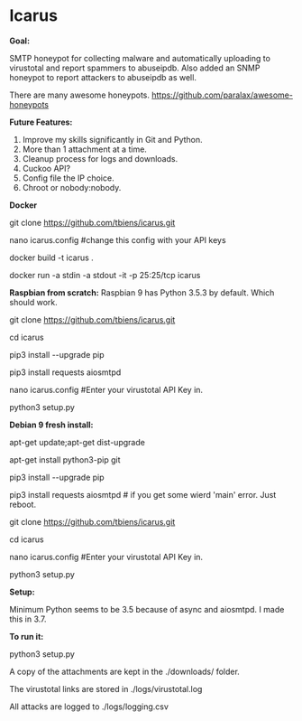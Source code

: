 # Icarus
**Goal:**

SMTP honeypot for collecting malware and automatically uploading to virustotal and report spammers to abuseipdb. 
Also added an SNMP honeypot to report attackers to abuseipdb as well. 

There are many awesome honeypots. https://github.com/paralax/awesome-honeypots

**Future Features:**

1. Improve my skills significantly in Git and Python.
2. More than 1 attachment at a time.
3. Cleanup process for logs and downloads.
4. Cuckoo API?
5. Config file the IP choice.
6. Chroot or nobody:nobody. 

**Docker**

git clone https://github.com/tbiens/icarus.git

nano icarus.config #change this config with your API keys

docker build -t icarus .

docker run -a stdin -a stdout -it -p 25:25/tcp icarus  
 

**Raspbian from scratch:**
Raspbian 9 has Python 3.5.3 by default. Which should work.

git clone https://github.com/tbiens/icarus.git

cd icarus

pip3 install --upgrade pip

pip3 install requests aiosmtpd

nano icarus.config  #Enter your virustotal API Key in.

python3 setup.py

**Debian 9 fresh install:**

apt-get update;apt-get dist-upgrade

apt-get install python3-pip git

pip3 install --upgrade pip

pip3 install requests aiosmtpd # if you get some wierd 'main' error. Just reboot.

git clone https://github.com/tbiens/icarus.git

cd icarus

nano icarus.config  #Enter your virustotal API Key in.

python3 setup.py


**Setup:**

Minimum Python seems to be 3.5 because of async and aiosmtpd. I made this in 3.7. 

**To run it:**

python3 setup.py

A copy of the attachments are kept in the ./downloads/ folder.

The virustotal links are stored in ./logs/virustotal.log

All attacks are logged to ./logs/logging.csv